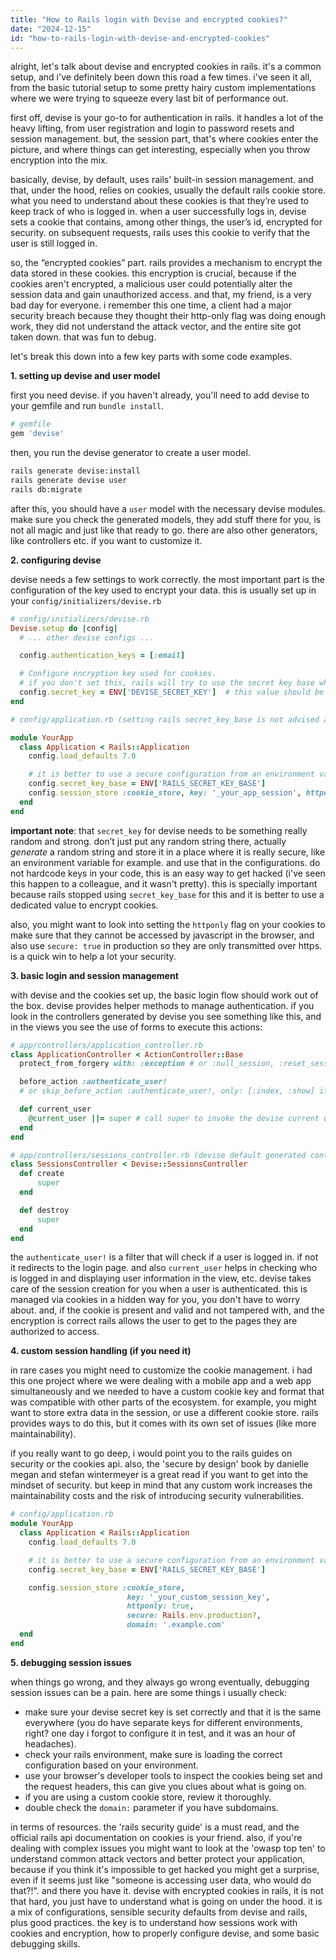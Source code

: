 ```yaml
---
title: "How to Rails login with Devise and encrypted cookies?"
date: "2024-12-15"
id: "how-to-rails-login-with-devise-and-encrypted-cookies"
---
```


alright, let's talk about devise and encrypted cookies in rails. it's a common setup, and i've definitely been down this road a few times. i've seen it all, from the basic tutorial setup to some pretty hairy custom implementations where we were trying to squeeze every last bit of performance out.

first off, devise is your go-to for authentication in rails. it handles a lot of the heavy lifting, from user registration and login to password resets and session management. but, the session part, that's where cookies enter the picture, and where things can get interesting, especially when you throw encryption into the mix.

basically, devise, by default, uses rails' built-in session management. and that, under the hood, relies on cookies, usually the default rails cookie store. what you need to understand about these cookies is that they’re used to keep track of who is logged in. when a user successfully logs in, devise sets a cookie that contains, among other things, the user’s id, encrypted for security. on subsequent requests, rails uses this cookie to verify that the user is still logged in.

so, the “encrypted cookies” part. rails provides a mechanism to encrypt the data stored in these cookies. this encryption is crucial, because if the cookies aren't encrypted, a malicious user could potentially alter the session data and gain unauthorized access. and that, my friend, is a very bad day for everyone. i remember this one time, a client had a major security breach because they thought their http-only flag was doing enough work, they did not understand the attack vector, and the entire site got taken down. that was fun to debug.

let's break this down into a few key parts with some code examples.

**1. setting up devise and user model**

first you need devise. if you haven't already, you'll need to add devise to your gemfile and run `bundle install`.

```ruby
# gemfile
gem 'devise'
```

then, you run the devise generator to create a user model.

```bash
rails generate devise:install
rails generate devise user
rails db:migrate
```

after this, you should have a `user` model with the necessary devise modules. make sure you check the generated models, they add stuff there for you, is not all magic and just like that ready to go. there are also other generators, like controllers etc. if you want to customize it.

**2. configuring devise**

devise needs a few settings to work correctly. the most important part is the configuration of the key used to encrypt your data. this is usually set up in your `config/initializers/devise.rb`

```ruby
# config/initializers/devise.rb
Devise.setup do |config|
  # ... other devise configs ...

  config.authentication_keys = [:email]

  # Configure encryption key used for cookies.
  # if you don't set this, rails will try to use the secret key base which is usually unsafe in most real world deployments
  config.secret_key = ENV['DEVISE_SECRET_KEY']  # this value should be a strong, random key stored in your env
end

# config/application.rb (setting rails secret_key_base is not advised anymore)

module YourApp
  class Application < Rails::Application
    config.load_defaults 7.0

    # it is better to use a secure configuration from an environment variable
    config.secret_key_base = ENV['RAILS_SECRET_KEY_BASE']
    config.session_store :cookie_store, key: '_your_app_session', httponly: true, secure: Rails.env.production?
  end
end
```

**important note**: that `secret_key` for devise needs to be something really random and strong. don’t just put any random string there, actually *generate* a random string and store it in a place where it is really secure, like an environment variable for example. and use that in the configurations. do not hardcode keys in your code, this is an easy way to get hacked (i've seen this happen to a colleague, and it wasn't pretty). this is specially important because rails stopped using `secret_key_base` for this and it is better to use a dedicated value to encrypt cookies.

also, you might want to look into setting the `httponly` flag on your cookies to make sure that they cannot be accessed by javascript in the browser, and also use `secure: true` in production so they are only transmitted over https. is a quick win to help a lot your security.

**3. basic login and session management**

with devise and the cookies set up, the basic login flow should work out of the box. devise provides helper methods to manage authentication. if you look in the controllers generated by devise you see something like this, and in the views you see the use of forms to execute this actions:

```ruby
# app/controllers/application_controller.rb
class ApplicationController < ActionController::Base
  protect_from_forgery with: :exception # or :null_session, :reset_session, depending on your setup

  before_action :authenticate_user!
  # or skip_before_action :authenticate_user!, only: [:index, :show] if you have an authentication-optional landing page

  def current_user
    @current_user ||= super # call super to invoke the devise current user method
  end
end

# app/controllers/sessions_controller.rb (devise default generated controller)
class SessionsController < Devise::SessionsController
  def create
      super
  end

  def destroy
      super
  end
end
```

the `authenticate_user!` is a filter that will check if a user is logged in. if not it redirects to the login page. and also `current_user` helps in checking who is logged in and displaying user information in the view, etc. devise takes care of the session creation for you when a user is authenticated. this is managed via cookies in a hidden way for you, you don't have to worry about. and, if the cookie is present and valid and not tampered with, and the encryption is correct rails allows the user to get to the pages they are authorized to access.

**4. custom session handling (if you need it)**

in rare cases you might need to customize the cookie management. i had this one project where we were dealing with a mobile app and a web app simultaneously and we needed to have a custom cookie key and format that was compatible with other parts of the ecosystem. for example, you might want to store extra data in the session, or use a different cookie store. rails provides ways to do this, but it comes with its own set of issues (like more maintainability).

if you really want to go deep, i would point you to the rails guides on security or the cookies api. also, the 'secure by design' book by danielle megan and stefan wintermeyer is a great read if you want to get into the mindset of security. but keep in mind that any custom work increases the maintainability costs and the risk of introducing security vulnerabilities.

```ruby
# config/application.rb
module YourApp
  class Application < Rails::Application
    config.load_defaults 7.0

    # it is better to use a secure configuration from an environment variable
    config.secret_key_base = ENV['RAILS_SECRET_KEY_BASE']

    config.session_store :cookie_store,
                          key: '_your_custom_session_key',
                          httponly: true,
                          secure: Rails.env.production?,
                          domain: '.example.com'
  end
end
```

**5. debugging session issues**

when things go wrong, and they always go wrong eventually, debugging session issues can be a pain. here are some things i usually check:

*   make sure your devise secret key is set correctly and that it is the same everywhere (you do have separate keys for different environments, right? one day i forgot to configure it in test, and it was an hour of headaches).
*   check your rails environment, make sure is loading the correct configuration based on your environment.
*   use your browser's developer tools to inspect the cookies being set and the request headers, this can give you clues about what is going on.
*   if you are using a custom cookie store, review it thoroughly.
*   double check the `domain:` parameter if you have subdomains.

in terms of resources. the 'rails security guide' is a must read, and the official rails api documentation on cookies is your friend. also, if you're dealing with complex issues you might want to look at the 'owasp top ten' to understand common attack vectors and better protect your application, because if you think it's impossible to get hacked you might get a surprise, even if it seems just like "someone is accessing user data, who would do that?!". and there you have it. devise with encrypted cookies in rails, it is not that hard, you just have to understand what is going on under the hood. it is a mix of configurations, sensible security defaults from devise and rails, plus good practices. the key is to understand how sessions work with cookies and encryption, how to properly configure devise, and some basic debugging skills.
